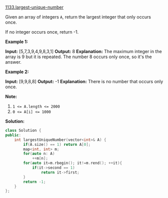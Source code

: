 [1133.largest-unique-number](https://leetcode.com/problems/largest-unique-number/)  

Given an array of integers `A`, return the largest integer that only occurs once.

If no integer occurs once, return -1.

**Example 1:**

**Input:** \[5,7,3,9,4,9,8,3,1\]
**Output:** 8
**Explanation:** 
The maximum integer in the array is 9 but it is repeated. The number 8 occurs only once, so it's the answer.

**Example 2:**

**Input:** \[9,9,8,8\]
**Output:** \-1
**Explanation:** 
There is no number that occurs only once.

**Note:**

1.  `1 <= A.length <= 2000`
2.  `0 <= A[i] <= 1000`  



**Solution:**  

```cpp
class Solution {
public:
    int largestUniqueNumber(vector<int>& A) {
        if(A.size() == 1) return A[0];
        map<int, int> m;
        for(auto n: A)
            ++m[n];
        for(auto it=m.rbegin(); it!=m.rend(); ++it){
            if(it->second == 1)
                return it->first;
        }
        return -1;
    }
};
```
      